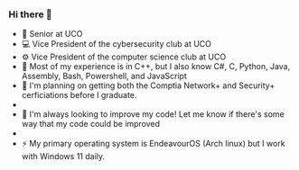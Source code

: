 ### Hi there 👋

<!--
**PineconeTree/PineconeTree** is a ✨ _special_ ✨ repository because its `README.md` (this file) appears on your GitHub profile.

Here are some ideas to get you started:

- 🔭 I’m currently working on ...
- 🌱 I’m currently learning learning web development in javascript and cybersecurity concepts.
- 👯 I’m looking to collaborate on ...
- 🤔 I’m looking for help with ...
- 💬 Ask me about ...
- 📫 How to reach me: ...
- 😄 Pronouns: ...
- ⚡ Fun fact: ...
-->
- 📓 Senior at UCO
- 💻 Vice President of the cybersecurity club at UCO
- ⚙ Vice President of the computer science club at UCO
- 🔖 Most of my experience is in C++, but I also know C#, C, Python, Java, Assembly, Bash, Powershell, and JavaScript
- 📅 I'm planning on getting both the Comptia Network+ and Security+ cerficiations before I graduate.
-
- 📝 I'm always looking to improve my code! Let me know if there's some way that my code could be improved
-
- ⚡ My primary operating system is EndeavourOS (Arch linux) but I work with Windows 11 daily.
